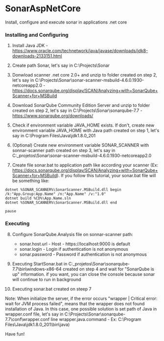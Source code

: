 # SonarAspNetCore
Install, configure and execute sonar in applications .net core

### Installing and Configuring

1. Install Java JDK - https://www.oracle.com/technetwork/java/javase/downloads/jdk8-downloads-2133151.html

2. Create path Sonar, let's say in C:\Projects\Sonar

3. Donwload scanner .net core 2.0+ and unzip to folder created on step 2, let's say in C:\Projects\Sonar\sonar-scanner-msbuild-4.6.0.1930-netcoreapp2.0 - https://docs.sonarqube.org/display/SCAN/Analyzing+with+SonarQube+Scanner+for+MSBuild

4. Download SonarQube Community Edition Server and unzip to folder created on step 2, let's say in C:\Projects\Sonar\sonarqube-7.7 - https://www.sonarqube.org/downloads/

5. Check if environment variable JAVA_HOME exists. If don't, create new environment variable JAVA_HOME with Java path created on step 1, let's say in C:\Program Files\Java\jdk1.8.0_201

6. (Optional) Create new environment variable SONAR_SCANNER with sonnar-scanner path created on step 3, let's say in C:\_projetos\Sonar\sonar-scanner-msbuild-4.6.0.1930-netcoreapp2.0

7. Create file sonar.bat to application path like according your scanner (Ex: https://docs.sonarqube.org/display/SCAN/Analyzing+with+SonarQube+Scanner+for+MSBuild). If you follow this tutorial, your sonar.bat file will be something like:

```
dotnet %SONAR_SCANNER%\SonarScanner.MSBuild.dll begin /k:"App.Group:App.Name" /n:"App.Name" /v:"1.0"
dotnet build %CD%\App.Name.sln
dotnet %SONAR_SCANNER%\SonarScanner.MSBuild.dll end

pause
```

###  Executing

8. Configure SonarQube.Analysis file on sonnar-scanner path:
	- sonar.host.url - Host - https://localhost:9000 is default
	- sonar.login - Login if authentication is not anonymous
	- sonar.password - Password if authentication is not anonymous
	
9. Executing StartSonar.bat in C:\_projetos\Sonar\sonarqube-7.7\bin\windows-x86-64 created on step 4 and wait for "SonarQube is up" information. if you want, you can close the console because sonar will continue to run in background

10. Executing sonar.bat created on steep 7

Note: When initialize the server, if the error occurs "wrapper  | Critical error: wait for JVM process failed", means that the wrapper does not found installation of Java. In this case, one possible solution is set path of Java in wrapper.conf file, let's say in C:\Projects\Sonar\sonarqube-7.7\conf\wrapper.conf line wrapper.java.command - Ex: C:\Program Files\Java\jdk1.8.0_201\bin\java)

Have fun!
